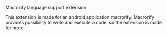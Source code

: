 Macrorify language support extension

This extension is made for an android application macrorify. Macrorify provides possibility to write and execute a code, so the extension is made for more 
